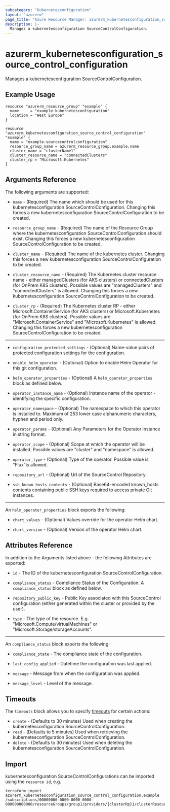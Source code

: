 ```yaml
---
subcategory: "Kubernetesconfiguration"
layout: "azurerm"
page_title: "Azure Resource Manager: azurerm_kubernetesconfiguration_source_control_configuration"
description: |-
  Manages a kubernetesconfiguration SourceControlConfiguration.
---
```


# azurerm_kubernetesconfiguration_source_control_configuration

Manages a kubernetesconfiguration SourceControlConfiguration.

## Example Usage

```hcl
resource "azurerm_resource_group" "example" {
  name     = "example-kubernetesconfiguration"
  location = "West Europe"
}

resource "azurerm_kubernetesconfiguration_source_control_configuration" "example" {
  name = "example-sourcecontrolconfiguration"
  resource_group_name = azurerm_resource_group.example.name
  cluster_name = "clusterName1"
  cluster_resource_name = "connectedClusters"
  cluster_rp = "Microsoft.Kubernetes"
}
```

## Arguments Reference

The following arguments are supported:

* `name` - (Required) The name which should be used for this kubernetesconfiguration SourceControlConfiguration. Changing this forces a new kubernetesconfiguration SourceControlConfiguration to be created.

* `resource_group_name` - (Required) The name of the Resource Group where the kubernetesconfiguration SourceControlConfiguration should exist. Changing this forces a new kubernetesconfiguration SourceControlConfiguration to be created.

* `cluster_name` - (Required) The name of the kubernetes cluster. Changing this forces a new kubernetesconfiguration SourceControlConfiguration to be created.

* `cluster_resource_name` - (Required) The Kubernetes cluster resource name - either managedClusters (for AKS clusters) or connectedClusters (for OnPrem K8S clusters). Possible values are "managedClusters" and "connectedClusters" is allowed. Changing this forces a new kubernetesconfiguration SourceControlConfiguration to be created.

* `cluster_rp` - (Required) The Kubernetes cluster RP - either Microsoft.ContainerService (for AKS clusters) or Microsoft.Kubernetes (for OnPrem K8S clusters). Possible values are "Microsoft.ContainerService" and "Microsoft.Kubernetes" is allowed. Changing this forces a new kubernetesconfiguration SourceControlConfiguration to be created.

---

* `configuration_protected_settings` - (Optional) Name-value pairs of protected configuration settings for the configuration.

* `enable_helm_operator` - (Optional) Option to enable Helm Operator for this git configuration.

* `helm_operator_properties` - (Optional) A `helm_operator_properties` block as defined below.

* `operator_instance_name` - (Optional) Instance name of the operator - identifying the specific configuration.

* `operator_namespace` - (Optional) The namespace to which this operator is installed to. Maximum of 253 lower case alphanumeric characters, hyphen and period only.

* `operator_params` - (Optional) Any Parameters for the Operator instance in string format.

* `operator_scope` - (Optional) Scope at which the operator will be installed. Possible values are "cluster" and "namespace" is allowed.

* `operator_type` - (Optional) Type of the operator. Possible value is &#34;Flux&#34;is allowed.

* `repository_url` - (Optional) Url of the SourceControl Repository.

* `ssh_known_hosts_contents` - (Optional) Base64-encoded known_hosts contents containing public SSH keys required to access private Git instances.

---

An `helm_operator_properties` block exports the following:

* `chart_values` - (Optional) Values override for the operator Helm chart.

* `chart_version` - (Optional) Version of the operator Helm chart.

## Attributes Reference

In addition to the Arguments listed above - the following Attributes are exported:

* `id` - The ID of the kubernetesconfiguration SourceControlConfiguration.

* `compliance_status` - Compliance Status of the Configuration. A `compliance_status` block as defined below.

* `repository_public_key` - Public Key associated with this SourceControl configuration (either generated within the cluster or provided by the user).

* `type` - The type of the resource. E.g. "Microsoft.Compute/virtualMachines" or "Microsoft.Storage/storageAccounts".

---

An `compliance_status` block exports the following:

* `compliance_state` - The compliance state of the configuration.

* `last_config_applied` - Datetime the configuration was last applied.

* `message` - Message from when the configuration was applied.

* `message_level` - Level of the message.

## Timeouts

The `timeouts` block allows you to specify [timeouts](https://www.terraform.io/docs/configuration/resources.html#timeouts) for certain actions:

* `create` - (Defaults to 30 minutes) Used when creating the kubernetesconfiguration SourceControlConfiguration.
* `read` - (Defaults to 5 minutes) Used when retrieving the kubernetesconfiguration SourceControlConfiguration.
* `delete` - (Defaults to 30 minutes) Used when deleting the kubernetesconfiguration SourceControlConfiguration.

## Import

kubernetesconfiguration SourceControlConfigurations can be imported using the `resource id`, e.g.

```shell
terraform import azurerm_kubernetesconfiguration_source_control_configuration.example /subscriptions/00000000-0000-0000-0000-000000000000/resourceGroups/group1/providers/{clusterRp}1/clusterResource1/cluster1/providers/Microsoft.KubernetesConfiguration/sourceControlConfigurations/sourceControlConfiguration1
```